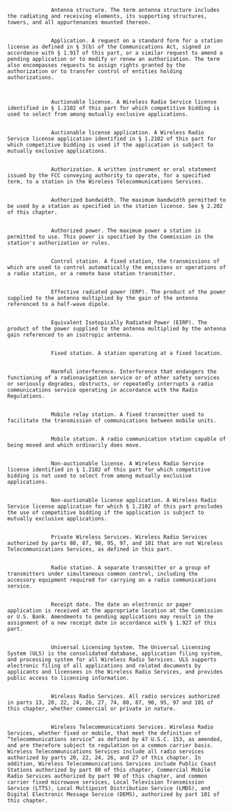
                  Antenna structure. The term antenna structure includes the radiating and receiving elements, its supporting structures, towers, and all appurtenances mounted thereon.


                  Application. A request on a standard form for a station license as defined in § 3(b) of the Communications Act, signed in accordance with § 1.917 of this part, or a similar request to amend a pending application or to modify or renew an authorization. The term also encompasses requests to assign rights granted by the authorization or to transfer control of entities holding authorizations.
                


                  Auctionable license. A Wireless Radio Service license identified in § 1.2102 of this part for which competitive bidding is used to select from among mutually exclusive applications.


                  Auctionable license application. A Wireless Radio Service license application identified in § 1.2102 of this part for which competitive bidding is used if the application is subject to mutually exclusive applications.


                  Authorization. A written instrument or oral statement issued by the FCC conveying authority to operate, for a specified term, to a station in the Wireless Telecommunications Services.


                  Authorized bandwidth. The maximum bandwidth permitted to be used by a station as specified in the station license. See § 2.202 of this chapter.


                  Authorized power. The maximum power a station is permitted to use. This power is specified by the Commission in the station's authorization or rules.


                  Control station. A fixed station, the transmissions of which are used to control automatically the emissions or operations of a radio station, or a remote base station transmitter.


                  Effective radiated power (ERP). The product of the power supplied to the antenna multiplied by the gain of the antenna referenced to a half-wave dipole.


                  Equivalent Isotopically Radiated Power (EIRP). The product of the power supplied to the antenna multiplied by the antenna gain referenced to an isotropic antenna.


                  Fixed station. A station operating at a fixed location.


                  Harmful interference. Interference that endangers the functioning of a radionavigation service or of other safety services or seriously degrades, obstructs, or repeatedly interrupts a radio communications service operating in accordance with the Radio Regulations.


                  Mobile relay station. A fixed transmitter used to facilitate the transmission of communications between mobile units.


                  Mobile station. A radio communication station capable of being moved and which ordinarily does move.


                  Non-auctionable license. A Wireless Radio Service license identified in § 1.2102 of this part for which competitive bidding is not used to select from among mutually exclusive applications.


                  Non-auctionable license application. A Wireless Radio Service license application for which § 1.2102 of this part precludes the use of competitive bidding if the application is subject to mutually exclusive applications.


                  Private Wireless Services. Wireless Radio Services authorized by parts 80, 87, 90, 95, 97, and 101 that are not Wireless Telecommunications Services, as defined in this part.


                  Radio station. A separate transmitter or a group of transmitters under simultaneous common control, including the accessory equipment required for carrying on a radio communications service.


                  Receipt date. The date an electronic or paper application is received at the appropriate location at the Commission or U.S. Bank. Amendments to pending applications may result in the assignment of a new receipt date in accordance with § 1.927 of this part.


                  Universal Licensing System. The Universal Licensing System (ULS) is the consolidated database, application filing system, and processing system for all Wireless Radio Services. ULS supports electronic filing of all applications and related documents by applicants and licensees in the Wireless Radio Services, and provides public access to licensing information.


                  Wireless Radio Services. All radio services authorized in parts 13, 20, 22, 24, 26, 27, 74, 80, 87, 90, 95, 97 and 101 of this chapter, whether commercial or private in nature.


                  Wireless Telecommunications Services. Wireless Radio Services, whether fixed or mobile, that meet the definition of “telecommunications service” as defined by 47 U.S.C. 153, as amended, and are therefore subject to regulation on a common carrier basis. Wireless Telecommunications Services include all radio services authorized by parts 20, 22, 24, 26, and 27 of this chapter. In addition, Wireless Telecommunications Services include Public Coast Stations authorized by part 80 of this chapter, Commercial Mobile Radio Services authorized by part 90 of this chapter, and common carrier fixed microwave services, Local Television Transmission Service (LTTS), Local Multipoint Distribution Service (LMDS), and Digital Electronic Message Service (DEMS), authorized by part 101 of this chapter.

